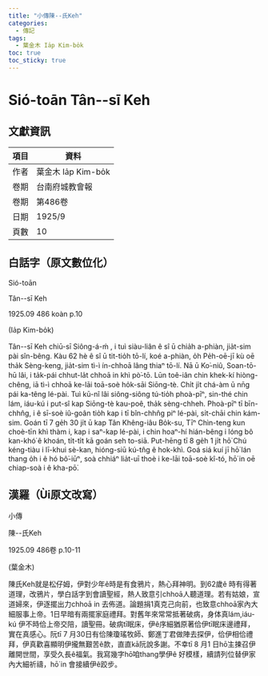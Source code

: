 ```yaml
---
title: "小傳陳--氏Keh"
categories:
  - 傳記
tags:
  - 葉金木 Ia̍p Kim-bo̍k
toc: true
toc_sticky: true
---
```


# Sió-toān Tân--sī Keh

## 文獻資訊

| 項目 | 資料 |
|---|---|
| 作者 | 葉金木 Ia̍p Kim-bo̍k |
| 卷期 | 台南府城教會報 |
| 卷期 | 第486卷 |
| 日期 | 1925/9 |
| 頁數 | 10 |

## 白話字（原文數位化）

Sió-toān

Tân--sī Keh

1925.09 486 koàn p.10

(Ia̍p Kim-bo̍k)

Tân--sī Keh chiū-sī Siông-á-ḿ , i tuì siàu-liân ê sî ū chia̍h a-phiàn, jia̍t-sim pài sîn-bêng. Kàu 62 hè ê sî ū tit-tio̍h tō-lí, koé a-phiàn, o̍h Pe̍h-oē-jī kù oē tha̍k Sèng-keng, jia̍t-sim tì-ì ín-chhoā lâng thiaⁿ tō-lí. Nā ū Ko͘-niû, Soan-tō-hū lâi, i ta̍k-pái chhut-la̍t chhoā in khì pò͘-tō. Lūn toê-iân chin khek-kí hiòng-chêng, iā tì-ì chhoā ke-lāi toā-soè ho̍k-sāi Siōng-tè. Chi̍t ji̍t chá-àm ū nn̄g pái ka-têng lé-pài. Tuì kū-nî lâi siông-siông tú-tio̍h phoà-pīⁿ, sin-thé chin lám, iáu-kú i put-sî kap Siōng-tè kau-poê, tha̍k sèng-chheh. Phoà-pīⁿ tī bīn-chhn̂g, i ê sī-soè iû-goân tio̍h kap i tī bîn-chhn̂g piⁿ lé-pài, si̍t-chāi chin kám-sim. Goán tī 7 ge̍h 30 ji̍t ū kap Tân Khêng-iâu Bo̍k-su, Tīⁿ Chìn-teng kun choè-tīn khì thàm i, kap i saⁿ-kap lé-pài, i chin hoaⁿ-hí hián-bêng i lóng bô kan-khó͘ ê khoán, ti̍t-ti̍t kā goán seh to-siā. Put-hēng tī 8 ge̍h 1 ji̍t hō͘ Chú kéng-tiàu i lī-khui sè-kan, hióng-siū kú-tn̂g ê hok-khì. Goá siá kuí jī hō͘ lán thang o̍h i ê hó bô͘-iūⁿ, soà chhiáⁿ lia̍t-uī thoè i ke-lāi toā-soè kî-tó, hō͘ in oē chiap-soà i ê kha-pō͘.

## 漢羅（Ùi原文改寫）

小傳

陳--氏Keh

1925.09 486卷 p.10-11

(葉金木)

陳氏Keh就是松仔姆，伊對少年ê時是有食鴉片，熱心拜神明。到62歲ê 時有得著道理，改鴉片，學白話字到會讀聖經，熱人致意引chhoā人聽道理。若有姑娘，宣道婦來，伊逐擺出力chhoā in 去佈道。論題捐1真克己向前，也致意chhoā家內大細服事上帝。1日早暗有兩擺家庭禮拜。對舊年來常常抵著破病，身体真lám,iáu-kú 伊不時佮上帝交陪，讀聖冊。破病tī眠床，伊ê序細猶原著佮伊tī眠床邊禮拜，實在真感心。阮tī 7 月30日有佮陳瓊瑤牧師、鄭進丁君做陣去探伊，佮伊相佮禮拜，伊真歡喜顯明伊攏無艱苦ê款，直直kā阮說多謝。不幸tī 8 月1 日hō͘主揀召伊離開世間，享受久長ê福氣。我寫幾字hō͘咱thang學伊ê 好模樣，續請列位替伊家內大細祈禱，hō͘ in 會接續伊ê跤步。
